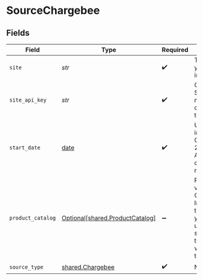 # SourceChargebee


## Fields

| Field                                                                                                                                                                                                                                                                      | Type                                                                                                                                                                                                                                                                       | Required                                                                                                                                                                                                                                                                   | Description                                                                                                                                                                                                                                                                | Example                                                                                                                                                                                                                                                                    |
| -------------------------------------------------------------------------------------------------------------------------------------------------------------------------------------------------------------------------------------------------------------------------- | -------------------------------------------------------------------------------------------------------------------------------------------------------------------------------------------------------------------------------------------------------------------------- | -------------------------------------------------------------------------------------------------------------------------------------------------------------------------------------------------------------------------------------------------------------------------- | -------------------------------------------------------------------------------------------------------------------------------------------------------------------------------------------------------------------------------------------------------------------------- | -------------------------------------------------------------------------------------------------------------------------------------------------------------------------------------------------------------------------------------------------------------------------- |
| `site`                                                                                                                                                                                                                                                                     | *str*                                                                                                                                                                                                                                                                      | :heavy_check_mark:                                                                                                                                                                                                                                                         | The site prefix for your Chargebee instance.                                                                                                                                                                                                                               | airbyte-test                                                                                                                                                                                                                                                               |
| `site_api_key`                                                                                                                                                                                                                                                             | *str*                                                                                                                                                                                                                                                                      | :heavy_check_mark:                                                                                                                                                                                                                                                         | Chargebee API Key. See the <a href="https://docs.airbyte.com/integrations/sources/chargebee">docs</a> for more information on how to obtain this key.                                                                                                                      |                                                                                                                                                                                                                                                                            |
| `start_date`                                                                                                                                                                                                                                                               | [date](https://docs.python.org/3/library/datetime.html#date-objects)                                                                                                                                                                                                       | :heavy_check_mark:                                                                                                                                                                                                                                                         | UTC date and time in the format 2017-01-25T00:00:00.000Z. Any data before this date will not be replicated.                                                                                                                                                                | 2021-01-25T00:00:00Z                                                                                                                                                                                                                                                       |
| `product_catalog`                                                                                                                                                                                                                                                          | [Optional[shared.ProductCatalog]](../../models/shared/productcatalog.md)                                                                                                                                                                                                   | :heavy_minus_sign:                                                                                                                                                                                                                                                         | Product Catalog version of your Chargebee site. Instructions on how to find your version you may find <a href="https://apidocs.chargebee.com/docs/api?prod_cat_ver=2">here</a> under `API Version` section. If left blank, the product catalog version will be set to 2.0. |                                                                                                                                                                                                                                                                            |
| `source_type`                                                                                                                                                                                                                                                              | [shared.Chargebee](../../models/shared/chargebee.md)                                                                                                                                                                                                                       | :heavy_check_mark:                                                                                                                                                                                                                                                         | N/A                                                                                                                                                                                                                                                                        |                                                                                                                                                                                                                                                                            |